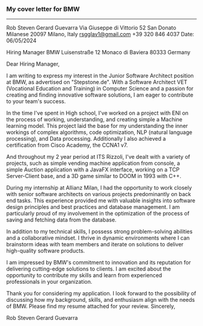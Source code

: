 ### My cover letter for BMW
---
Rob Steven Gerard Guevarra 
Via Giuseppe di Vittorio 52
San Donato Milanese 20097
Milano, Italy
rsgglav1@gmail.com
+39 320 846 4037 
Date: 06/05/2024

Hiring Manager BMW 
Luisenstraße 12
Monaco di Baviera 80333 
Germany

Dear Hiring Manager,

I am writing to express my interest in the Junior Software Architect position at BMW, as advertised on "Stepstone.de". With a Software Architect VET (Vocational Education and Training) in Computer Science and a passion for creating and finding innovative software solutions, I am eager to contribute to your team's success.

In the time I've spent in High school, I've worked on a project with ENI on the process of working, understanding, and creating simple a Machine learning model. This project laid the base for my understanding the inner workings of complex algorithms, code optimization, NLP (natural language processing), and Data processing. Additionally I also achieved a certification from Cisco Academy, the CCNA1 v7. 

And throughout my 2 year period at ITS Rizzoli, I've dealt with a variety of projects, such as simple vending machine application from console, a simple Auction application with a JavaFX interface, working on a TCP Server-Client base, and a 3D game similar to DOOM in 1993 with C++.   

During my internship at Allianz Milan, I had the opportunity to work closely with senior software architects on various projects predominantly on back end tasks. This experience provided me with valuable insights into software design principles and best practices and database management. I am particularly proud of my involvement in the optimization of the process of saving and fetching data from the database.

In addition to my technical skills, I possess strong problem-solving abilities and a collaborative mindset. I thrive in dynamic environments where I can brainstorm ideas with team members and iterate on solutions to deliver high-quality software products.

I am impressed by BMW's commitment to innovation and its reputation for delivering cutting-edge solutions to clients. I am excited about the opportunity to contribute my skills and learn from experienced professionals in your organization.

Thank you for considering my application. I look forward to the possibility of discussing how my background, skills, and enthusiasm align with the needs of BMW. Please find my resume attached for your review.
Sincerely, 

Rob Steven Gerard Guevarra